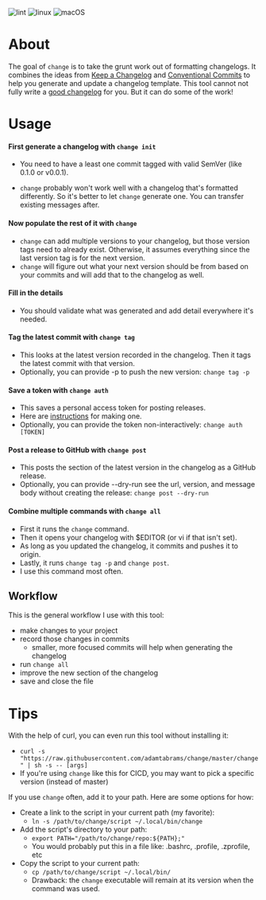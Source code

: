 ![lint](https://github.com/adamtabrams/change/workflows/lint/badge.svg)
![linux](https://github.com/adamtabrams/change/workflows/linux/badge.svg)
![macOS](https://github.com/adamtabrams/change/workflows/macOS/badge.svg)


# About

The goal of `change` is to take the grunt work out of formatting changelogs. It combines the ideas from
[Keep a Changelog](https://keepachangelog.com/en/1.0.0/)
and [Conventional Commits](https://www.conventionalcommits.org/en/v1.0.0/)
to help you generate and update a changelog template.
This tool cannot not fully write a [good changelog](https://keepachangelog.com/en/1.0.0/#bad-practices) for you.
But it can do some of the work!


# Usage

#### First generate a changelog with `change init`
* You need to have a least one commit tagged with valid SemVer (like 0.1.0 or v0.0.1).

* `change` probably won't work well with a changelog that's formatted differently.
So it's better to let `change` generate one. You can transfer existing messages after.

#### Now populate the rest of it with `change`
* `change` can add multiple versions to your changelog, but those version tags need to already exist.
Otherwise, it assumes everything since the last version tag is for the next version.
* `change` will figure out what your next version should be from based on your commits and will add that to the changelog as well.

#### Fill in the details
* You should validate what was generated and add detail everywhere it's needed.

#### Tag the latest commit with `change tag`
* This looks at the latest version recorded in the changelog.
Then it tags the latest commit with that version.
* Optionally, you can provide -p to push the new version: `change tag -p`

#### Save a token with `change auth`
* This saves a personal access token for posting releases.
* Here are [instructions](https://help.github.com/en/github/authenticating-to-github/creating-a-personal-access-token-for-the-command-line#creating-a-token) for making one.
* Optionally, you can provide the token non-interactively: `change auth [TOKEN]`

#### Post a release to GitHub with `change post`
* This posts the section of the latest version in the changelog as a GitHub release.
* Optionally, you can provide --dry-run see the url, version, and message body without
creating the release: `change post --dry-run`

#### Combine multiple commands with `change all`
* First it runs the `change` command.
* Then it opens your changelog with $EDITOR (or vi if that isn't set).
* As long as you updated the changelog, it commits and pushes it to origin.
* Lastly, it runs `change tag -p` and `change post`.
* I use this command most often.


## Workflow

This is the general workflow I use with this tool:
* make changes to your project
* record those changes in commits
    * smaller, more focused commits will help when generating the changelog
* run `change all`
* improve the new section of the changelog
* save and close the file


# Tips

With the help of curl, you can even run this tool without installing it:
* `curl -s "https://raw.githubusercontent.com/adamtabrams/change/master/change" | sh -s -- [args]`
* If you're using `change` like this for CICD, you may want to pick a specific version (instead of master)

If you use `change` often, add it to your path. Here are some options for how:
* Create a link to the script in your current path (my favorite):
    * `ln -s /path/to/change/script ~/.local/bin/change`
* Add the script's directory to your path:
    * `export PATH="/path/to/change/repo:${PATH};"`
    * You would probably put this in a file like: .bashrc, .profile, .zprofile, etc
* Copy the script to your current path:
    * `cp /path/to/change/script ~/.local/bin/`
    * Drawback: the `change` executable will remain at its version when the command was used.

